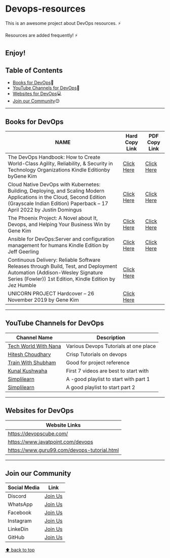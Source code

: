 # Devops-resources
This is an awesome project about DevOps resources. ⚡

Resources are added frequently! ⚡

Enjoy!
---
## Table of Contents
- [Books for DevOps](#books-for-DevOps):blue_book:
- [YouTube Channels for DevOps](#youtube-channels-for-DevOps):incoming_envelope:
- [Websites for DevOps](#websites-for-DevOps):computer:
- [Join our Community](#join-our-community):blush:
---
## Books for DevOps
| NAME | Hard Copy Link | PDF Copy Link |
| ---- | -------------- | ------------- |
| The DevOps Handbook: How to Create World-Class Agility, Reliability, & Security in Technology Organizations Kindle Editionby byGene Kim | [Click Here](https://amzn.eu/d/1nm37vv) | [Click Here](https://www.pdfdrive.com/download.pdf?id=194639026&h=e34e4802ae102620effb800e014d679c&u=cache&ext=pdf) |
| Cloud Native DevOps with Kubernetes: Building, Deploying, and Scaling Modern Applications in the Cloud, Second Edition (Grayscale Indian Edition) Paperback – 17 April 2022 by Justin Domingus | [Click Here](https://amzn.eu/d/0U1Qtse) | [Click Here](https://www.pdfdrive.com/download.pdf?id=187562166&h=899d6a6976affcc6de962d140350436b&u=cache&ext=pdf) |
| The Phoenix Project: A Novel about It, Devops, and Helping Your Business Win  by Gene Kim | [Click Here](https://amzn.eu/d/4jf0EBw) | [Click Here](https://www.pdfdrive.com/download.pdf?id=177508710&h=4814cfff99c98dcaee1b7589bbda244b&u=cache&ext=pdf) |
| Ansible for DevOps:Server and configuration management for humans Kindle Edition by Jeff Geerling | [Click Here](https://amzn.eu/d/gmzMDZo) | [Click Here](https://www.pdfdrive.com/download.pdf?id=54785552&h=be966de135833f97659cacf686b1bec6&u=cache&ext=pdf) |
| Continuous Delivery: Reliable Software Releases through Build, Test, and Deployment Automation (Addison-Wesley Signature Series (Fowler)) 1st Edition, Kindle Edition by Jez Humble | [Click Here](https://amzn.eu/d/6x7Rv98) |  |
| UNICORN PROJECT Hardcover – 26 November 2019 by Gene Kim | [Click Here](https://amzn.eu/d/62c72lt) |  |
---
## YouTube Channels for DevOps
| Channel Name | Description |
| ------------ | ----------- |
| [Tech World With Nana]( https://www.youtube.com/@TechWorldwithNana) | Various Devops Tutorials at one place |
| [Hitesh Choudhary]( https://www.youtube.com/@HiteshChoudharydotcom) |Crisp Tutorials on devops |
| [Train With Shubham]( https://www.youtube.com/@TrainWithShubham) |Good for project reference|
| [Kunal Kushwaha](https://www.youtube.com/playlist?list=PL9gnSGHSqcnoqBXdMwUTRod4Gi3eac2Ak) |First 7 videos are best to start with |
| [Simplilearn](https://youtube.com/playlist?list=PLEiEAq2VkUUJS6zkGgXeWw9l32EwRoYdR) | A -good playlist to start with part 1 |
| [Simplilearn](https://youtube.com/playlist?list=PLEiEAq2VkUUJZlITGalIZ1KMJhu33QnP7) | A good playlist to start part 2 |
---
## Websites for DevOps
| Website Links |
| ------------- |
| https://devopscube.com/|
| https://www.javatpoint.com/devops|
| https://www.guru99.com/devops-tutorial.html |
---
## Join our Community
| Social Media | Link |
| ------------ | ---- |
| Discord | [Join Us](https://discord.gg/j2cMDF6Dtx) |
| WhatsApp | [Join Us](https://chat.whatsapp.com/Km6AX9di04ZLIpFEcXTiNK) |
| Facebook | [Join Us](https://www.facebook.com/profile.php?id=100088472180461) |
| Instagram | [Join Us](https://www.instagram.com/resourciocommunity22/) |
| LinkeDin | [Join Us](https://www.linkedin.com/in/resourcio-community22/) |
| GitHub | [Join Us](https://github.com/Resourcio-Community) |

[⬆ back to top](#table-of-contents)
